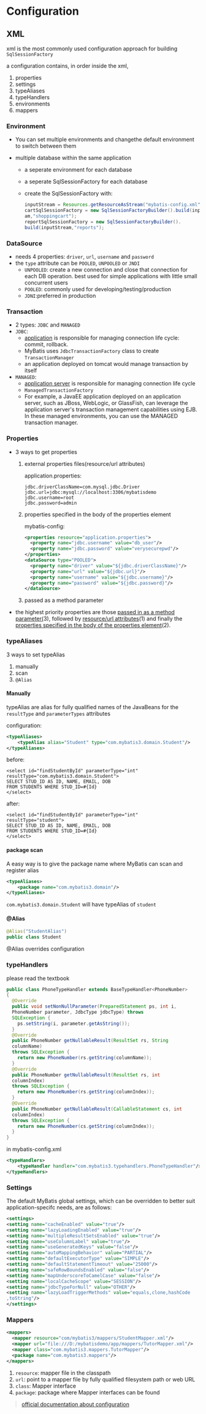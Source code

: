 # Configuration

## XML

xml is the most commonly used configuration approach for building `SqlSessionFactory` 

a configuration contains, in order inside the xml,

1. properties
2. settings
3. typeAliases
4. typeHandlers
5. environments
6. mappers

### Environment

- You can set multiple environments and changethe default environment to switch between them

- multiple database within the same application

  - a seperate environment for each database

  - a seperate SqlSessionFactory for each database

  - create the SqlSessionFactory with:

    ```java
    inputStream = Resources.getResourceAsStream("mybatis-config.xml");
    cartSqlSessionFactory = new SqlSessionFactoryBuilder().build(inputStre
    am,"shoppingcart");
    reportSqlSessionFactory = new SqlSessionFactoryBuilder().
    build(inputStream,"reports");
    ```

### DataSource

- needs 4 properties: `driver`, `url`, `username` and `password`
- the `type` attribute can be `POOLED`, `UNPOOLED` or `JNDI`
  - `UNPOOLED`: create a new connection and close that connection for each DB operation. best used for simple applications with little small concurrent users
  - `POOLED`: commonly used for developing/testing/production
  - `JDNI`:preferred in production

### Transaction

- 2 types: `JDBC` and `MANAGED`
- `JDBC`: 
  - <u>application</u> is responsible for managing connection life cycle: commit, rollback.
  - MyBatis uses `JdbcTransactionFactory` class to create `TransactionManager`
  - an application deployed on tomcat would manage transaction by itself
- `MANAGED`: 
  - <u>application server</u> is responsible for managing connection life cycle
  - `ManagedTransactionFactory`
  - For example, a JavaEE application deployed on an application server,
    such as JBoss, WebLogic, or GlassFish, can leverage the application
    server's transaction management capabilities using EJB. In these managed
    environments, you can use the MANAGED transaction manager. 

### Properties

- 3 ways to get properties

  1. external properties files(resource/url attributes)

     application.properties:

     ```properties
     jdbc.driverClassName=com.mysql.jdbc.Driver
     jdbc.url=jdbc:mysql://localhost:3306/mybatisdemo
     jdbc.username=root
     jdbc.password=admin
     ```

  2. properties specified in the body of the properties element

     mybatis-config:

     ```xml
     <properties resource="application.properties">
       <property name="jdbc.username" value="db_user"/>
       <property name="jdbc.password" value="verysecurepwd"/>
     </properties>
     <dataSource type="POOLED">
       <property name="driver" value="${jdbc.driverClassName}"/>
       <property name="url" value="${jdbc.url}"/>
       <property name="username" value="${jdbc.username}"/>
       <property name="password" value="${jdbc.password}"/>
     </dataSource>
     ```

  3. passed as a method parameter

- the highest priority properties are those <u>passed in as a method parameter(</u>3), followed by <u>resource/url attributes</u>(1) and finally the <u>properties specified in the body of the properties element</u>(2).

### typeAliases

3 ways to set typeAlias

1. manually
2. scan
3. `@Alias`
#### Manually
typeAlias are alias for fully qualified names of the JavaBeans for the `resultType` and `parameterTypes` attributes

configuration:

```xml
<typeAliases>
	<typeAlias alias="Student" type="com.mybatis3.domain.Student"/>
</typeAliases>
```

before:

```
<select id="findStudentById" parameterType="int"
resultType="com.mybatis3.domain.Student">
SELECT STUD_ID AS ID, NAME, EMAIL, DOB
FROM STUDENTS WHERE STUD_ID=#{Id}
</select>
```

after:

```
<select id="findStudentById" parameterType="int"
resultType="student">
SELECT STUD_ID AS ID, NAME, EMAIL, DOB
FROM STUDENTS WHERE STUD_ID=#{Id}
</select>
```
#### package scan
A easy way is to give the package name where MyBatis can scan and register alias 

```xml
<typeAliases>
	<package name="com.mybatis3.domain"/>
</typeAliases>
```

`com.mybatis3.domain.Student` will have typeAlias of `student`
#### @Alias
```java
@Alias("StudentAlias")
public class Student
```

@Alias overrides <typeAliases> configuration

### typeHandlers

please read the textbook

```java
public class PhoneTypeHandler extends BaseTypeHandler<PhoneNumber>
{
  @Override
  public void setNonNullParameter(PreparedStatement ps, int i,
  PhoneNumber parameter, JdbcType jdbcType) throws
  SQLException {
  	ps.setString(i, parameter.getAsString());
  }
  @Override
  public PhoneNumber getNullableResult(ResultSet rs, String
  columnName)
  throws SQLException {
  	return new PhoneNumber(rs.getString(columnName));
  }
  @Override
  public PhoneNumber getNullableResult(ResultSet rs, int
  columnIndex)
  throws SQLException {
  	return new PhoneNumber(rs.getString(columnIndex));
  }
  @Override
  public PhoneNumber getNullableResult(CallableStatement cs, int
  columnIndex)
  throws SQLException {
  	return new PhoneNumber(cs.getString(columnIndex));
  }
}
```

in mybatis-config.xml

```xml
<typeHandlers>
	<typeHandler handler="com.mybatis3.typehandlers.PhoneTypeHandler"/>
</typeHandlers>
```

### Settings

The default MyBatis global settings, which can be overridden to better suit
application-specifc needs, are as follows: 

```xml
<settings>
<setting name="cacheEnabled" value="true"/>
<setting name="lazyLoadingEnabled" value="true"/>
<setting name="multipleResultSetsEnabled" value="true"/>
<setting name="useColumnLabel" value="true"/>
<setting name="useGeneratedKeys" value="false"/>
<setting name="autoMappingBehavior" value="PARTIAL"/>
<setting name="defaultExecutorType" value="SIMPLE"/>
<setting name="defaultStatementTimeout" value="25000"/>
<setting name="safeRowBoundsEnabled" value="false"/>
<setting name="mapUnderscoreToCamelCase" value="false"/>
<setting name="localCacheScope" value="SESSION"/>
<setting name="jdbcTypeForNull" value="OTHER"/>
<setting name="lazyLoadTriggerMethods" value="equals,clone,hashCode
,toString"/>
</settings>
```

### Mappers

```xml
<mappers>
  <mapper resource="com/mybatis3/mappers/StudentMapper.xml"/>
  <mapper url="file:///D:/mybatisdemo/app/mappers/TutorMapper.xml"/>
  <mapper class="com.mybatis3.mappers.TutorMapper"/>
  <package name="com.mybatis3.mappers"/>
</mappers>
```

1. `resource`: mapper file in the classpath
2. `url`: point to a mapper file by fully qualified filesystem path or web URL
3. `class`: Mapper interface
4. `package`: package where Mapper interfaces can be found



> [official documentation about configuration](http://www.mybatis.org/mybatis-3/configuration.html)